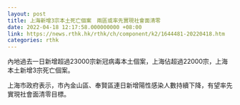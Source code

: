 ```yaml
---
layout: post
title: 上海新增3宗本土死亡個案　兩區或率先實現社會面清零
date: 2022-04-18 12:17:58.000000000 +08:00
link: https://news.rthk.hk/rthk/ch/component/k2/1644481-20220418.htm
categories: rthk
---
```


內地過去一日新增超過23000宗新冠病毒本土個案，上海佔超過22000宗，上海本土新增3宗死亡個案。

上海市政府表示，市內金山區、奉賢區連日新增陽性感染人數持續下降，有望率先實現社會面清零目標。
